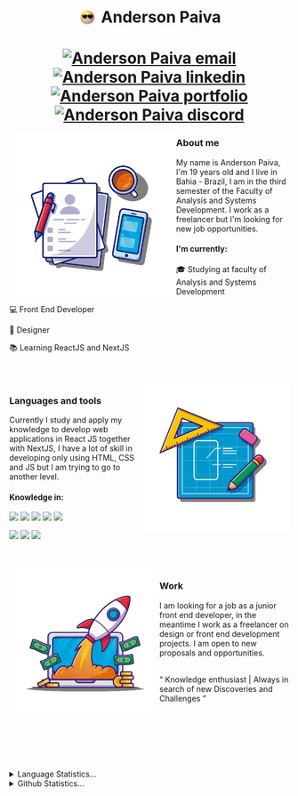 <h1 align="center"><img align="top" src = "https://raw.githubusercontent.com/AndersonPGS/AndersonPGS/main/imgs/gif.gif" width = "35px"> Anderson Paiva</h1>

<h1 align="center">
    <a href="mailto:andersonpgs.contato@hotmail.com" target="_blank"><img src="https://img.shields.io/badge/-Hotmail-231f20?style=flat-square&logo=Windows&logoColor=00e073&link=mailto:andersonpgs.contato@hotmail.com" alt="Anderson Paiva email"></a>
    <a href="https://www.linkedin.com/in/andersonpgs/" target="_blank"><img src="https://img.shields.io/badge/-Linkedin-231f20?style=flat-square&logo=Linkedin&logoColor=00e073&link=https://www.linkedin.com/in/andersonpgs/" alt="Anderson Paiva linkedin"></a>
    <a href="https://andersonpgs.vercel.app/" target="_blank"><img src="https://img.shields.io/badge/-Portfolio-231f20?style=flat-square&logo=Vercel&logoColor=00e073&link=https://andersonpgs.vercel.app/" alt="Anderson Paiva portfolio"></a>
    <a href="https://discord.gg/BNWDHq" target="_blank"><img src="https://img.shields.io/badge/-Anderson%20Paiva%230221-231f20?style=flat-square&logo=Discord&logoColor=00e073&link=https://discord.gg/BNWDHq" alt="Anderson Paiva discord"></a>
</h1>

<img align="left" alt="andersonpgs" src="https://raw.githubusercontent.com/AndersonPGS/AndersonPGS/main/imgs/main2.png"  height="300" />

<h3>About me</h3>
<p>My name is Anderson Paiva, I'm 19 years old and I live in Bahia - Brazil, I am in the third semester of the Faculty of Analysis and Systems Development. I work as a freelancer but I'm looking for new job opportunities.</p>
<h4> I'm currently: </h4>
<p>🎓 Studying at faculty of Analysis and Systems Development</p>
<p>💻 Front End Developer</p>
<p>🎨 Designer</p>
<p>📚 Learning ReactJS and NextJS</p>

<br/>
<br/>

<img align="right" alt="andersonpgs" src="https://raw.githubusercontent.com/AndersonPGS/AndersonPGS/main/imgs/tecnology2.png"  height="270" />

<h3>Languages and tools</h3>
<p>Currently I study and apply my knowledge to develop web applications in React JS together with NextJS, I have a lot of skill in developing only using HTML, CSS and JS but I am trying to go to another level.</p>
<h4> Knowledge in: </h4>
<a href="https://github.com/AndersonPGS" target="_blank"><img src="https://img.shields.io/badge/-HTML5-231f20?style=flat-square&logo=html5&linklink=https://github.com/AndersonPGS)](https://github.com/AndersonPGS)"/></a>
<a href="https://github.com/AndersonPGS" target="_blank"><img src="https://img.shields.io/badge/-CSS3-231f20?style=flat-square&logo=css3&linklink=https://github.com/AndersonPGS)](https://github.com/AndersonPGS)"/></a>
<a href="https://github.com/AndersonPGS" target="_blank"><img src="https://img.shields.io/badge/-JavaScript-231f20?style=flat-square&logo=javascript&link=https://github.com/AndersonPGS)](https://github.com/AndersonPGS)"/></a>
<a href="https://github.com/AndersonPGS" target="_blank"><img src="https://img.shields.io/badge/-ReactJS-231f20?style=flat-square&logo=react&link=https://github.com/AndersonPGS)](https://github.com/AndersonPGS)"/></a>
<a href="https://github.com/AndersonPGS" target="_blank"><img src="https://img.shields.io/badge/-NextJS-231f20?style=flat-square&logo=Next.js&link=https://github.com/AndersonPGS)](https://github.com/AndersonPGS)"/></a>

<a href="https://github.com/AndersonPGS" target="_blank"><img src="https://img.shields.io/badge/-Figma-231f20?style=flat-square&logo=Figma&link=https://github.com/AndersonPGS)](https://github.com/AndersonPGS)"/></a>
<a href="https://github.com/AndersonPGS" target="_blank"><img src="https://img.shields.io/badge/-Adobe XD-231f20?style=flat-square&logo=AdobeXD&link=https://github.com/AndersonPGS)](https://github.com/AndersonPGS)"/></a>
<a href="https://github.com/AndersonPGS" target="_blank"><img src="https://img.shields.io/badge/-Adobe Photoshop-231f20?style=flat-square&logo=Photoshop&link=https://github.com/AndersonPGS)](https://github.com/AndersonPGS/)"/></a>

<br/>
<br/>

<img align="left" alt="andersonpgs" src="https://raw.githubusercontent.com/AndersonPGS/AndersonPGS/main/imgs/work.png"  height="270" />

<h3>Work</h3>
<p>I am looking for a job as a junior front end developer, in the meantime I work as a freelancer on design or front end development projects.
I am open to new proposals and opportunities.</p>
<br/>
<q> Knowledge enthusiast | Always in search of new Discoveries and Challenges </q>

<br/>
<br/>
<br/>
<br/>
<br/>
<br/>
<br/>
<br/>

<details>
    <summary> Language Statistics...</summary><br/>
    <p align="center">
        <img src="https://wakatime.com/share/@AndersonPGS/14ad69d1-06e9-4a77-82f2-650d6ecb0c92.svg" height="400"/>
    </p>
</details>
<details>
    <summary> Github Statistics...</summary>
    <p align="center">
        <img src="https://github-readme-stats.vercel.app/api?username=andersonpgs&show_icons=true"/>
    </p>
</details>

<!-- 

The illustrations were taken from the following websites:
<a href='https://www.freepik.com/vectors/computer'>Computer vector created by catalyststuff - www.freepik.com</a> 

<img src="http://visitor-badge.glitch.me/badge?page_id=andersonpgs.andersonpgs" alt="Anderson Paiva visitors page">

-->
